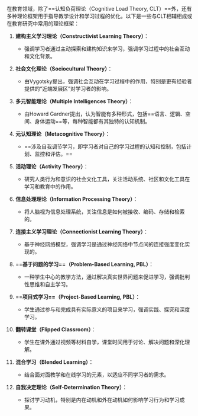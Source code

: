 在教育领域，除了==认知负荷理论（Cognitive Load Theory, CLT）==外，还有多种理论框架用于指导教学设计和学习过程的优化。以下是一些与CLT相辅相成或在教育研究中常用的理论框架：

1. **建构主义学习理论（Constructivist Learning Theory）**：
   - 强调学习者通过主动探索和建构知识来学习，强调学习过程中的社会互动和文化背景。

2. **社会文化理论（Sociocultural Theory）**：
   - 由Vygotsky提出，强调社会互动在学习过程中的作用，特别是更有经验者提供的“近端发展区”对学习者的影响。

3. **多元智能理论（Multiple Intelligences Theory）**：
   - 由Howard Gardner提出，认为智能有多种形式，包括==语言、逻辑、空间、身体运动==等，每种智能都有其独特的认知机制。

4. **元认知理论（Metacognitive Theory）**：
   - ==涉及自我调节学习，即学习者对自己的学习过程的认知和控制，包括计划、监控和评估。==

5. **活动理论（Activity Theory）**：
   - 研究人类行为和意识的社会文化工具，关注活动系统、社区和文化工具在学习和教育中的作用。

6. **信息处理理论（Information Processing Theory）**：
   - 将人脑视为信息处理系统，关注信息是如何被接收、编码、存储和检索的。

7. **连接主义学习理论（Connectionist Learning Theory）**：
   - 基于神经网络模型，强调学习是通过神经网络中节点间的连接强度变化实现的。

8. ==**基于问题的学习==（Problem-Based Learning, PBL）**：
   - 一种学生中心的教学方法，通过解决真实世界问题来促进学习，强调批判性思维和自主学习。

9. ==**项目式学习==（Project-Based Learning, PBL）**：
   - 学生通过参与和完成具有实际意义的项目来学习，强调实践、探究和深度学习。

10. **翻转课堂（Flipped Classroom）**：
    - 学生在课外通过视频等材料自学，课堂时间用于讨论、解决问题和深化理解。

11. **混合学习（Blended Learning）**：
    - 结合面对面教学和在线学习的元素，以适应不同学习者的需求。

12. **自我决定理论（Self-Determination Theory）**：
    - 探讨学习动机，特别是内在动机和外在动机如何影响学习行为和学习成果。

